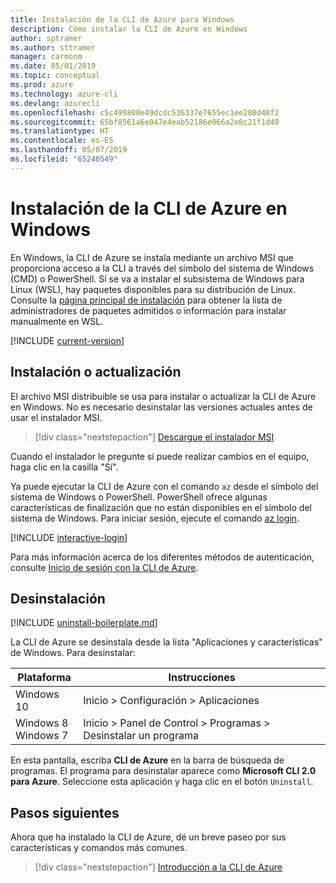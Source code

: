 ```yaml
---
title: Instalación de la CLI de Azure para Windows
description: Cómo instalar la CLI de Azure en Windows
author: sptramer
ms.author: sttramer
manager: carmonm
ms.date: 05/01/2019
ms.topic: conceptual
ms.prod: azure
ms.technology: azure-cli
ms.devlang: azurecli
ms.openlocfilehash: c5c499800e49dcdc536337e7655ec1ee280d48f2
ms.sourcegitcommit: 65bf8561a6e047e4eab52186e066a2e8c21f1d40
ms.translationtype: HT
ms.contentlocale: es-ES
ms.lasthandoff: 05/07/2019
ms.locfileid: "65240549"
---
```

# <a name="install-azure-cli-on-windows"></a>Instalación de la CLI de Azure en Windows

En Windows, la CLI de Azure se instala mediante un archivo MSI que proporciona acceso a la CLI a través del símbolo del sistema de Windows (CMD) o PowerShell.
Si se va a instalar el subsistema de Windows para Linux (WSL), hay paquetes disponibles para su distribución de Linux. Consulte la [página principal de instalación](install-azure-cli.md) para obtener la lista de administradores de paquetes admitidos o información para instalar manualmente en WSL.

[!INCLUDE [current-version](includes/current-version.md)]

## <a name="install-or-update"></a>Instalación o actualización

El archivo MSI distribuible se usa para instalar o actualizar la CLI de Azure en Windows. No es necesario desinstalar las versiones actuales antes de usar el instalador MSI.

> [!div class="nextstepaction"]
> [Descargue el instalador MSI](https://aka.ms/installazurecliwindows)

Cuando el instalador le pregunte si puede realizar cambios en el equipo, haga clic en la casilla "Sí".

Ya puede ejecutar la CLI de Azure con el comando `az` desde el símbolo del sistema de Windows o PowerShell. PowerShell ofrece algunas características de finalización que no están disponibles en el símbolo del sistema de Windows. Para iniciar sesión, ejecute el comando [az login](/cli/azure/reference-index#az-login).

[!INCLUDE [interactive-login](includes/interactive-login.md)]

Para más información acerca de los diferentes métodos de autenticación, consulte [Inicio de sesión con la CLI de Azure](authenticate-azure-cli.md).

## <a name="uninstall"></a>Desinstalación

[!INCLUDE [uninstall-boilerplate.md](includes/uninstall-boilerplate.md)]

La CLI de Azure se desinstala desde la lista "Aplicaciones y características" de Windows. Para desinstalar:

| Plataforma | Instrucciones |
|---|---|
| Windows 10 | Inicio > Configuración > Aplicaciones |
| Windows 8<br/>Windows 7 | Inicio > Panel de Control > Programas > Desinstalar un programa |

En esta pantalla, escriba __CLI de Azure__ en la barra de búsqueda de programas. El programa para desinstalar aparece como __Microsoft CLI 2.0 para Azure__. Seleccione esta aplicación y haga clic en el botón `Uninstall`.

## <a name="next-steps"></a>Pasos siguientes

Ahora que ha instalado la CLI de Azure, dé un breve paseo por sus características y comandos más comunes.

> [!div class="nextstepaction"]
> [Introducción a la CLI de Azure](get-started-with-azure-cli.md)
